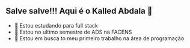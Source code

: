 ## Salve salve!!! Aqui é o Kalled Abdala 👋

- 🔭 Estou estudando para full stack
- 🌱 Estou no ultimo semestre de ADS na FACENS
- 👯 Estou em busca to meu primeiro trabalho na área de programação


